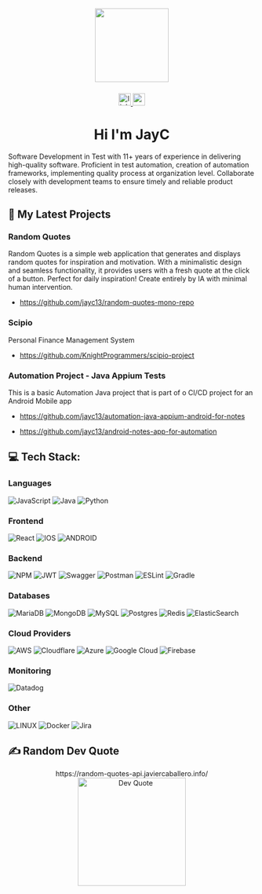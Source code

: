 ###

<div align="center">
  <img height="150" src="https://github.com/jayc13/jayc13/assets/2935783/591a81b2-ab8f-44c4-bc46-86b7c519b0a1"  />
</div>

###

<div align="center">
  <a href="https://linkedin.com/in/caballerojavier13" target="_blank" >
    <img src="https://img.shields.io/static/v1?message=LinkedIn&logo=linkedin&label=&color=0077B5&logoColor=white&labelColor=&style=for-the-badge" height="25" alt="linkedin logo"  />
  </a>
  <a href="https://medium.com/@caballerojavier" target="_blank" >
    <img src="https://img.shields.io/static/v1?message=Medium&logo=medium&label=&color=12100E&logoColor=white&labelColor=&style=for-the-badge" height="25" alt="youtube logo"  /> 
  </a>
</div>

###

<h1 align="center"> Hi I'm JayC </h1>

Software Development in Test with 11+ years of experience in delivering high-quality software. Proficient in test automation, creation of automation frameworks, implementing quality process at organization level. Collaborate closely with development teams to ensure timely and reliable product releases.


## 💼 My Latest Projects

### Random Quotes
Random Quotes is a simple web application that generates and displays random quotes for inspiration and motivation. With a minimalistic design and seamless functionality, it provides users with a fresh quote at the click of a button. Perfect for daily inspiration! Create entirely by IA with minimal human intervention.

- https://github.com/jayc13/random-quotes-mono-repo

### Scipio
Personal Finance Management System

- https://github.com/KnightProgrammers/scipio-project

### Automation Project - Java Appium Tests
This is a basic Automation Java project that is part of o CI/CD project for an Android Mobile app

- https://github.com/jayc13/automation-java-appium-android-for-notes

- https://github.com/jayc13/android-notes-app-for-automation

## 💻 Tech Stack:

### Languages
![JavaScript](https://img.shields.io/badge/javascript-%23323330.svg?style=for-the-badge&logo=javascript&logoColor=%23F7DF1E) ![Java](https://img.shields.io/badge/java-%23ED8B00.svg?style=for-the-badge&logo=java&logoColor=white) ![Python](https://img.shields.io/badge/python-3670A0?style=for-the-badge&logo=python&logoColor=ffdd54)

### Frontend
![React](https://img.shields.io/badge/react-%2320232a.svg?style=for-the-badge&logo=react&logoColor=%2361DAFB) ![IOS](https://img.shields.io/badge/IOS-%2320232a.svg?style=for-the-badge&logo=apple&logoColor=white) ![ANDROID](https://img.shields.io/badge/android-%2320232a.svg?style=for-the-badge&logo=android&logoColor=%a4c639)

### Backend
![NPM](https://img.shields.io/badge/NPM-%23000000.svg?style=for-the-badge&logo=npm&logoColor=white) ![JWT](https://img.shields.io/badge/JWT-black?style=for-the-badge&logo=JSON%20web%20tokens) ![Swagger](https://img.shields.io/badge/-Swagger-%23Clojure?style=for-the-badge&logo=swagger&logoColor=white) ![Postman](https://img.shields.io/badge/Postman-FF6C37?style=for-the-badge&logo=postman&logoColor=white) ![ESLint](https://img.shields.io/badge/ESLint-4B3263?style=for-the-badge&logo=eslint&logoColor=white) ![Gradle](https://img.shields.io/badge/Gradle-02303A.svg?style=for-the-badge&logo=Gradle&logoColor=white)

### Databases
![MariaDB](https://img.shields.io/badge/MariaDB-003545?style=for-the-badge&logo=mariadb&logoColor=white) ![MongoDB](https://img.shields.io/badge/MongoDB-%234ea94b.svg?style=for-the-badge&logo=mongodb&logoColor=white) ![MySQL](https://img.shields.io/badge/mysql-%2300f.svg?style=for-the-badge&logo=mysql&logoColor=white) ![Postgres](https://img.shields.io/badge/postgres-%23316192.svg?style=for-the-badge&logo=postgresql&logoColor=white) ![Redis](https://img.shields.io/badge/redis-%23DD0031.svg?style=for-the-badge&logo=redis&logoColor=white) ![ElasticSearch](https://img.shields.io/badge/-ElasticSearch-005571?style=for-the-badge&logo=elasticsearch)

### Cloud Providers
![AWS](https://img.shields.io/badge/AWS-%23FF9900.svg?style=for-the-badge&logo=amazon-aws&logoColor=white) ![Cloudflare](https://img.shields.io/badge/Cloudflare-F38020?style=for-the-badge&logo=Cloudflare&logoColor=white) ![Azure](https://img.shields.io/badge/azure-%230072C6.svg?style=for-the-badge&logo=azure-devops&logoColor=white) ![Google Cloud](https://img.shields.io/badge/Google%20Cloud-%234285F4.svg?style=for-the-badge&logo=google-cloud&logoColor=white) ![Firebase](https://img.shields.io/badge/firebase-%23039BE5.svg?style=for-the-badge&logo=firebase)

### Monitoring
![Datadog](https://img.shields.io/badge/datadog-%23632CA6.svg?style=for-the-badge&logo=datadog&logoColor=white)

### Other
![LINUX](https://img.shields.io/badge/Linux-FCC624?style=for-the-badge&logo=linux&logoColor=black) ![Docker](https://img.shields.io/badge/docker-%230db7ed.svg?style=for-the-badge&logo=docker&logoColor=white) ![Jira](https://img.shields.io/badge/jira-%230A0FFF.svg?style=for-the-badge&logo=jira&logoColor=white)

## ✍️ Random Dev Quote

<div align="center">
  <picture>https://random-quotes-api.javiercaballero.info/
    <source
      srcset="https://random-quotes-api.javiercaballero.info/random.svg?theme=dark&api-token=qtk_stQ8lhriEH5FSM51T9QFUU5UnTLjfJwl"
      media="(prefers-color-scheme: dark)"
    />
    <source
      srcset="https://random-quotes-api.javiercaballero.info/random.svg?theme=light&api-token=qtk_stQ8lhriEH5FSM51T9QFUU5UnTLjfJwl"
      media="(prefers-color-scheme: light), (prefers-color-scheme: no-preference)"
    />
    <img src="https://random-quotes-api.javiercaballero.info/random.svg?api-token=qtk_stQ8lhriEH5FSM51T9QFUU5UnTLjfJwl" height="220" alt="Dev Quote" />
  </picture>
</div>
